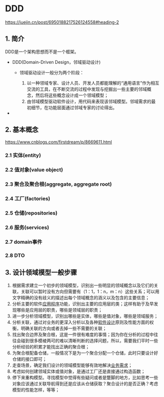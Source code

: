 # DDD

https://juejin.cn/post/6950188217526124558#heading-2

## 1. 简介

DDD是一个架构思想而不是一个框架。

* DDD(Domain-Driven Design，邻域驱动设计)
  * 领域驱动设计一般分为两个阶段：

      1. 以一种领域专家、设计人员、开发人员都能理解的“通用语言”作为相互交流的工具，在不断交流的过程中发现与挖掘出一些主要的邻域概念，然后将这些概念设计成一个领域模型；
      2. 由邻域模型驱动软件设计，用代码来表现该邻域模型。邻域需求的最初细节，在功能层面通过邻域专家的讨论得出。

* 

## 2. 基本概念

https://www.cnblogs.com/firstdream/p/8669611.html

### 2.1 实体(entity)

### 2.2 值对象(value object)

### 2.3 聚合及聚合根(aggregate, aggregate root)

### 2.4 工厂(factories)

### 2.5 仓储(repositories)

### 2.6 服务(services)

### 2.7 domain事件

### 2.8 DTO

## 3. 设计领域模型一般步骤

1. 根据需求建立一个初步的领域模型，识别出一些明显的领域概念以及它们的关联，关联可以暂时没有方向但需要有（1：1，1：n，m：n）这些关系；可以用文字精确的没有歧义的描述出每个领域概念的涵义以及包含的主要信息；
2. 分析主要的软件[应用程序](http://www.makaidong.com/search.jspx?q=应用程序)功能，识别出主要的应用层的类；这样有助于及早发现哪些是应用层的职责，哪些是领域层的职责；
3. 进一步分析领域模型，识别出哪些是实体，哪些是值对象，哪些是领域服务；
4.  分析关联，通过对业务的更深入分析以及各种[软件设计](http://www.makaidong.com/search.jspx?q=软件设计)原则及性能方面的权衡，明确关联的方向或者去掉一些不需要的关联；
5.  找出聚合边界及聚合根，这是一件很有难度的事情；因为你在分析的过程中往往会碰到很多模棱两可的难以清晰判断的选择问题，所以，需要我们平时一些分析经验的积累才能找出正确的聚合根；
6.  为聚合根配备仓储，一般情况下是为一个聚合分配一个仓储，此时只要设计好仓储的接口即可；
7.  走查场景，确定我们设计的领域模型能够有效地解决[业务需求](http://www.makaidong.com/search.jspx?q=业务需求)；
8.  考虑如何创建领域实体或值对象，是通过工厂还是直接通过构造函数；
9.  停下来重构模型。寻找模型中觉得有些疑问或者是蹩脚的地方，比如思考一些对象应该通过关联导航得到还是应该从仓储获取？聚合设计的是否正确？考虑模型的性能怎样，等等；



